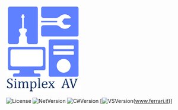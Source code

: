 ![simplex_av_logo](./simplex_av_logo_200x233.png)


![License](https://img.shields.io/badge/license-MIT-green)   ![NetVersion](https://img.shields.io/badge/Net%20version-4.8-blue)   ![C#Version](https://img.shields.io/badge/CSharp%20version-7.3-brightgreen)   [![VSVersion](https://img.shields.io/badge/Visual%20Studio-2022-violet)(www.ferrari.it)]
